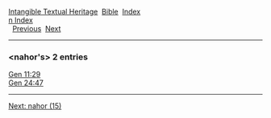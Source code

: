 [Intangible Textual Heritage](../../index)  [Bible](../index) 
[Index](index)   
[n Index](_n_)  
  [Previous](c07689)  [Next](c07691) 

------------------------------------------------------------------------

### &lt;nahor's&gt; 2 entries

[Gen 11:29](../kjv/gen011.htm#029)  
[Gen 24:47](../kjv/gen024.htm#047)  

------------------------------------------------------------------------

[Next: nahor (15)](c07691)
